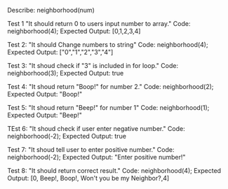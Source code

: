 Describe: neighborhood(num)

Test 1 "It should return 0 to users input number to array."
Code: neighborhood(4);
Expected Output: [0,1,2,3,4]

Test 2: "It should Change numbers to string" 
Code: neighborhood(4);
Expected Output: ["0","1","2","3","4"]

Test 3: "It shoud check if "3" is included in for loop."
Code: neighborhood(3);
Expected Output: true

Test 4: "It shoud return "Boop!" for number 2."
Code: neighborhood(2);
Expected Output: "Boop!"

Test 5: "It shoud return "Beep!" for number 1"
Code: neighborhood(1);
Expected Output: "Beep!"

TEst 6: "It shoud check if user enter negative number."
Code: neighborhood(-2);
Expected Output: true

Test 7: "It shoud tell user to enter positive number."
Code: neighborhood(-2);
Expected Output: "Enter positive number!" 

Test 8: "It should return correct result."
Code: neighborhood(4);
Expected Output: [0, Beep!, Boop!, Won't you be my Neighbor?,4] 